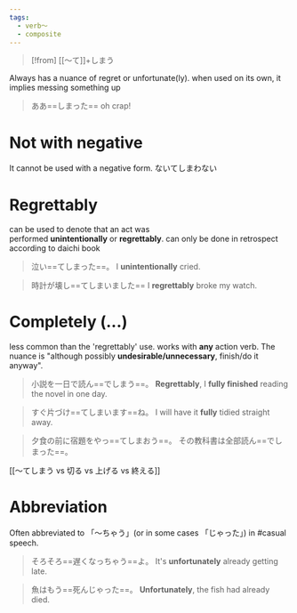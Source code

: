 ```yaml
---
tags:
  - verb〜
  - composite
---
```

>[!from]
>[[〜て]]+しまう


Always has a nuance of regret or unfortunate(ly).
when used on its own, it implies messing something up
>ああ==しまった==
>oh crap!

# Not with negative
It cannot be used with a negative form.
ないてしまわない

# Regrettably
can be used to denote that an act was performed **unintentionally** or **regrettably**.
can only be done in retrospect according to daichi book
> 泣い==てしまった==。
> I **unintentionally** cried.

> 時計が壊し==てしまいました==
> I **regrettably** broke my watch.
# Completely (...)
less common than the 'regrettably' use.
works with **any** action verb. The nuance is "although possibly **undesirable/unnecessary**, finish/do it anyway".
> 小説を一日で読ん==でしまう==。
> **Regrettably**, I **fully finished** reading the novel in one day.

> すぐ片づけ==てしまいます==ね。
> I will have it **fully** tidied straight away.

> 夕食の前に宿題をやっ==てしまおう==。
> その教科書は全部読ん==でしまった==。

 [[〜てしまう vs 切る vs 上げる vs 終える]]

# Abbreviation
Often abbreviated to 「〜ちゃう」(or in some cases 「じゃった」) in #casual speech.
>そろそろ==遅くなっちゃう==よ。
>It's **unfortunately** already getting late.

>魚はもう==死んじゃった==。
>**Unfortunately**, the fish had already died.